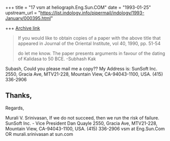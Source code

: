 +++
title = "17 vsm at heliograph.Eng.Sun.COM"
date = "1993-01-25"
upstream_url = "https://list.indology.info/pipermail/indology/1993-January/000395.html"

+++
[Archive link](https://list.indology.info/pipermail/indology/1993-January/000395.html)

> 
> If you would like to obtain copies of a paper with the
> above title that appeared in 
> Journal of the Oriental Institute, vol 40, 1990, pp. 51-54
> 
> do let me know. The paper presents arguments in favour of the
> dating of Kalidasa to 50 BCE.
> -Subhash Kak
> 
> 

Subash,
	Could you please mail me a copy??
	My Address is:
		SunSoft Inc.                          
		2550, Gracia Ave, MTV21-228,
		Mountain View, CA-94043-1100, USA.
		(415) 336-2906


Thanks,
----
Regards,

Murali V. Srinivasan,	 	If we do not succeed, then we run the risk of
				failure.
SunSoft Inc.                            - Vice President Dan Quayle
2550, Gracia Ave, MTV21-228,
Mountain View, CA-94043-1100, USA.
(415) 336-2906
vsm at Eng.Sun.Com OR murali.srinivasan at sun.com




